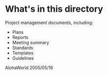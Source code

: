# What's in this directory

Project management documents, including:

- Plans
- Reports
- Meeting summary
- Standards
- Templates
- Guidelines

AlohaWorld
2005/05/16
